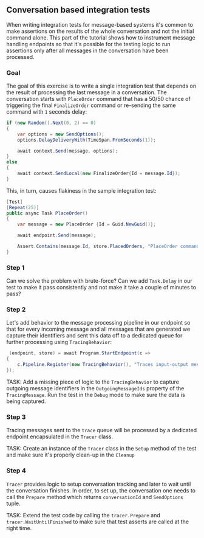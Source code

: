 ## Conversation based integration tests

When writing integration tests for message-based systems it's common to make assertions on the results of the whole conversation and not the initial command alone. This part of the tutorial shows how to instrument message handling endpoints so that it's possible for the testing logic to run assertions only after all messages in the conversation have been processed. 

### Goal

The goal of this exercise is to write a single integration test that depends on the result of processing the last message in a conversation. The conversation starts with `PlaceOrder` command that has a 50/50 chance of triggering the final `FinalizeOrder` command or re-sending the same command with `1` seconds delay:

```csharp
if (new Random().Next(0, 2) == 0)
{
    var options = new SendOptions();
    options.DelayDeliveryWith(TimeSpan.FromSeconds(1));

    await context.Send(message, options);
}
else
{
    await context.SendLocal(new FinalizeOrder{Id = message.Id});
}
```

This, in turn, causes flakiness in the sample integration test:

```csharp
[Test]
[Repeat(25)]
public async Task PlaceOrder()
{
    var message = new PlaceOrder {Id = Guid.NewGuid()};

    await endpoint.Send(message);

    Assert.Contains(message.Id, store.PlacedOrders, "PlaceOrder command should result in order record being stored in the OrderStore");
}
```

### Step 1

Can we solve the problem with brute-force? Can we add `Task.Delay` in our test to make it pass consistently and not make it take a couple of minutes to pass?

### Step 2

Let's add behavior to the message processing pipeline in our endpoint so that for every incoming message and all messages that are generated we capture their identifiers and sent this data off to a dedicated queue for further processing using `TracingBehavior`:

```csharp 
 (endpoint, store) = await Program.StartEndpoint(c =>
{
    c.Pipeline.Register(new TracingBehavior(), "Traces input-output messages");
});
```

TASK: Add a missing piece of logic to the `TracingBehavior` to capture outgoing message identifiers in the `OutgoingMessageIds` property of the `TracingMessage`. Run the test in the `Debug` mode to make sure the data is being captured.

### Step 3

Tracing messages sent to the `trace` queue will be processed by a dedicated endpoint encapsulated in the `Tracer` class. 

TASK: Create an instance of the `Tracer` class in the `Setup` method of the test and make sure it's properly clean-up in the `Cleanup` 

### Step 4

`Tracer` provides logic to setup conversation tracking and later to wait until the conversation finishes. In order, to set up, the conversation one needs to call the `Prepare` method which returns `conversationId` and `SendOptions` tuple.

TASK: Extend the test code by calling the `tracer.Prepare` and `tracer.WaitUntilFinished` to make sure that test asserts are called at the right time.